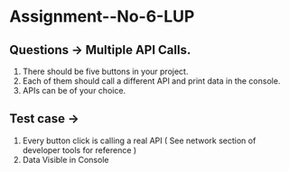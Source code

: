 # Assignment--No-6-LUP
## Questions → Multiple API Calls.

1. There should be five buttons in your project.
2. Each of them should call a different API and print data in the console.
3. APIs can be of your choice.

## Test case →

1. Every button click is calling a real API ( See network section of developer tools for reference )
2. Data Visible in Console
